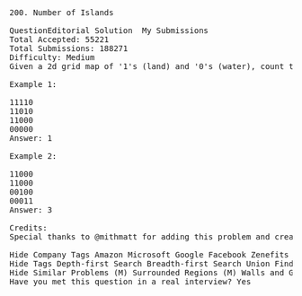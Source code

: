 <pre>
200. Number of Islands  

QuestionEditorial Solution  My Submissions
Total Accepted: 55221
Total Submissions: 188271
Difficulty: Medium
Given a 2d grid map of '1's (land) and '0's (water), count the number of islands. An island is surrounded by water and is formed by connecting adjacent lands horizontally or vertically. You may assume all four edges of the grid are all surrounded by water.

Example 1:

11110
11010
11000
00000
Answer: 1

Example 2:

11000
11000
00100
00011
Answer: 3

Credits:
Special thanks to @mithmatt for adding this problem and creating all test cases.

Hide Company Tags Amazon Microsoft Google Facebook Zenefits
Hide Tags Depth-first Search Breadth-first Search Union Find
Hide Similar Problems (M) Surrounded Regions (M) Walls and Gates (H) Number of Islands II (M) Number of Connected Components in an Undirected Graph
Have you met this question in a real interview? Yes  
</pre>
